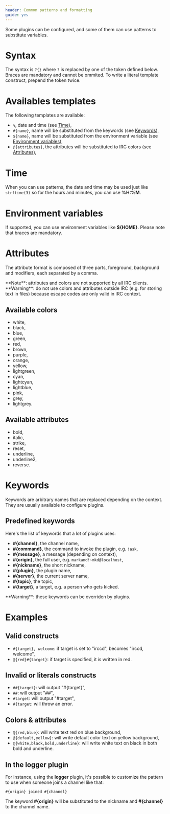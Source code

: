 ```yaml
---
header: Common patterns and formatting
guide: yes
---
```


Some plugins can be configured, and some of them can use patterns to substitute variables.

# Syntax

The syntax is `?{}` where `?` is replaced by one of the token defined below. Braces are mandatory and cannot be ommited.
To write a literal template construct, prepend the token twice.

# Availables templates

The following templates are available:

  - `%`, date and time (see [Time](#time)),
  - `#{name}`, name will be substituted from the keywords (see [Keywords](#keywords)),
  - `${name}`, name will be substituted from the environment variable (see [Environment variables](#environment-variables)),
  - `@{attributes}`, the attributes will be substituted to IRC colors (see [Attributes](#attributes)),

# Time

When you can use patterns, the date and time may be used just like `strftime(3)` so for the hours and minutes,
you can use **%H:%M**.

# Environment variables

If supported, you can use environment variables like **${HOME}**. Please note that braces are mandatory.

# Attributes

The attribute format is composed of three parts, foreground, background and modifiers, each separated by a comma.

<div class="alert alert-info" role="alert">
**Note**: attributes and colors are not supported by all IRC clients.
</div>

<div class="alert alert-warning" role="alert">
**Warning**: do not use colors and attributes outside IRC (e.g. for storing text in files) because escape codes are
only valid in IRC context.
</div>

## Available colors

  - white,
  - black,
  - blue,
  - green,
  - red,
  - brown,
  - purple,
  - orange,
  - yellow,
  - lightgreen,
  - cyan,
  - lightcyan,
  - lightblue,
  - pink,
  - grey,
  - lightgrey.

## Available attributes

  - bold,
  - italic,
  - strike,
  - reset,
  - underline,
  - underline2,
  - reverse.

# Keywords

Keywords are arbitrary names that are replaced depending on the context. They are usually available to configure
plugins.

## Predefined keywords

Here's the list of keywords that a lot of plugins uses:

  - **#{channel}**, the channel name,
  - **#{command}**, the command to invoke the plugin, e.g. `!ask`,
  - **#{message}**, a message (depending on context),
  - **#{origin}**, the full user, e.g. `markand!~mkd@localhost`,
  - **#{nickname}**, the short nickname,
  - **#{plugin}**, the plugin name,
  - **#{server}**, the current server name,
  - **#{topic}**, the topic,
  - **#{target}**, a target, e.g. a person who gets kicked.

<div class="alert alert-info" role="alert">
**Warning**: these keywords can be overriden by plugins.
</div>

# Examples

## Valid constructs

  - `#{target}, welcome`: if target is set to "irccd", becomes "irccd, welcome",
  - `@{red}#{target}`: if target is specified, it is written in red.

## Invalid or literals constructs

  - `##{target}`: will output "#{target}",
  - `##`: will output "##",
  - `#target`: will output "#target",
  - `#{target`: will throw an error.

## Colors & attributes

  - `@{red,blue}`: will write text red on blue background,
  - `@{default,yellow}`: will write default color text on yellow background,
  - `@{white,black,bold,underline}`: will write white text on black in both bold and underline.

## In the logger plugin

For instance, using the **logger** plugin, it's possible to customize the pattern to use when someone joins a channel
like that:

```nohighlight
#{origin} joined #{channel}
```

The keyword **#{origin}** will be substituted to the nickname and **#{channel}** to the channel name.

